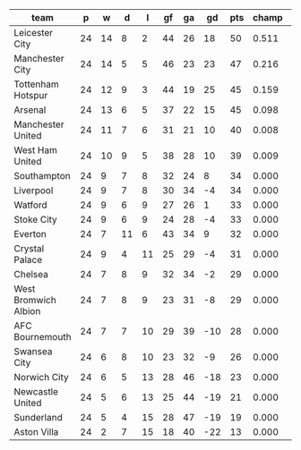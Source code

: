 |         team         | p  | w  | d  | l  | gf | ga | gd  | pts | champ |  rlg  |
|----------------------|----|----|----|----|----|----|-----|-----|-------|-------|
| Leicester City       | 24 | 14 |  8 |  2 | 44 | 26 |  18 |  50 | 0.511 | 0.000|
| Manchester City      | 24 | 14 |  5 |  5 | 46 | 23 |  23 |  47 | 0.216 | 0.000|
| Tottenham Hotspur    | 24 | 12 |  9 |  3 | 44 | 19 |  25 |  45 | 0.159 | 0.000|
| Arsenal              | 24 | 13 |  6 |  5 | 37 | 22 |  15 |  45 | 0.098 | 0.000|
| Manchester United    | 24 | 11 |  7 |  6 | 31 | 21 |  10 |  40 | 0.008 | 0.000|
| West Ham United      | 24 | 10 |  9 |  5 | 38 | 28 |  10 |  39 | 0.009 | 0.000|
| Southampton          | 24 |  9 |  7 |  8 | 32 | 24 |   8 |  34 | 0.000 | 0.002|
| Liverpool            | 24 |  9 |  7 |  8 | 30 | 34 |  -4 |  34 | 0.000 | 0.004|
| Watford              | 24 |  9 |  6 |  9 | 27 | 26 |   1 |  33 | 0.000 | 0.005|
| Stoke City           | 24 |  9 |  6 |  9 | 24 | 28 |  -4 |  33 | 0.000 | 0.008|
| Everton              | 24 |  7 | 11 |  6 | 43 | 34 |   9 |  32 | 0.000 | 0.014|
| Crystal Palace       | 24 |  9 |  4 | 11 | 25 | 29 |  -4 |  31 | 0.000 | 0.025|
| Chelsea              | 24 |  7 |  8 |  9 | 32 | 34 |  -2 |  29 | 0.000 | 0.033|
| West Bromwich Albion | 24 |  7 |  8 |  9 | 23 | 31 |  -8 |  29 | 0.000 | 0.089|
| AFC Bournemouth      | 24 |  7 |  7 | 10 | 29 | 39 | -10 |  28 | 0.000 | 0.058|
| Swansea City         | 24 |  6 |  8 | 10 | 23 | 32 |  -9 |  26 | 0.000 | 0.185|
| Norwich City         | 24 |  6 |  5 | 13 | 28 | 46 | -18 |  23 | 0.000 | 0.361|
| Newcastle United     | 24 |  5 |  6 | 13 | 25 | 44 | -19 |  21 | 0.000 | 0.550|
| Sunderland           | 24 |  5 |  4 | 15 | 28 | 47 | -19 |  19 | 0.000 | 0.694|
| Aston Villa          | 24 |  2 |  7 | 15 | 18 | 40 | -22 |  13 | 0.000 | 0.971|
